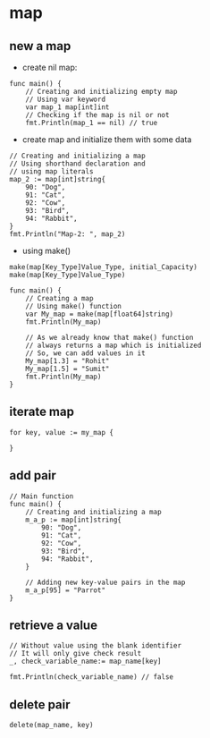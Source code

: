# map

## new a map

* create nil map:

```golang
func main() {
    // Creating and initializing empty map
    // Using var keyword
    var map_1 map[int]int
    // Checking if the map is nil or not
    fmt.Println(map_1 == nil) // true
```

* create map and initialize them with some data

```golang
// Creating and initializing a map
// Using shorthand declaration and
// using map literals
map_2 := map[int]string{
    90: "Dog",
    91: "Cat",
    92: "Cow",
    93: "Bird",
    94: "Rabbit",
}
fmt.Println("Map-2: ", map_2)
```

* using make()

```golang
make(map[Key_Type]Value_Type, initial_Capacity)
make(map[Key_Type]Value_Type)

func main() {
    // Creating a map
    // Using make() function
    var My_map = make(map[float64]string)
    fmt.Println(My_map)

    // As we already know that make() function
    // always returns a map which is initialized
    // So, we can add values in it
    My_map[1.3] = "Rohit"
    My_map[1.5] = "Sumit"
    fmt.Println(My_map)
}
```

## iterate map

```golang
for key, value := my_map {

}
```

## add pair

```golang
// Main function
func main() {
    // Creating and initializing a map
    m_a_p := map[int]string{
        90: "Dog",
        91: "Cat",
        92: "Cow",
        93: "Bird",
        94: "Rabbit",
    }

    // Adding new key-value pairs in the map
    m_a_p[95] = "Parrot"
}
```

## retrieve a value

```golang
// Without value using the blank identifier
// It will only give check result
_, check_variable_name:= map_name[key]

fmt.Println(check_variable_name) // false
```

## delete pair

```golang
delete(map_name, key)
```
